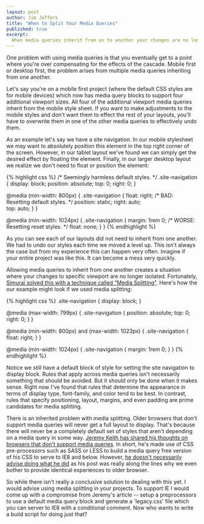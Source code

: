```yaml
---
layout: post
author: Jim Jeffers
title: "When to Split Your Media Queries"
published: true
excerpt:
  When media queries inherit from on to another your changes are no longer isolated and you ended up often consistently having to return to your CSS to reset styles you just wrote.
---
```


One problem with using media queries is that you eventually get to a point where you're over compensating for the effects of the cascade. Mobile first or desktop first, the problem arises from multiple media queries inheriting from one another. 

Let's say you're on a mobile first project (where the default CSS styles are for mobile devices) which now has media query blocks to support four additional viewport sizes. All four of the additional viewport media queries inherit from the mobile style sheet. If you want to make adjustments to the mobile styles and don't want them to effect the rest of your layouts, you'll have to overwrite them in one of the other media queries to effectively undo them.

As an example let's say we have a site navigation. In our mobile stylesheet we may want to absolutely position this element in the top right corner of the screen. However, in our tablet layout we've found we can simply get the desired effect by floating the element. Finally, in our larger desktop layout we realize we don't need to float or position the element:

{% highlight css %}
/* Seemingly harmless default styles. */
.site-navigation {
  display: block;
  position: absolute;
  top: 0;
  right: 0;
}

@media (min-width: 800px) {
  .site-navigation {
    float: right;
    /* BAD: Resetting default styles. */
    position: static;
    right: auto;		
    top: auto;
  }
}

@media (min-width: 1024px) {
  .site-navigation {
    margin: 1rem 0;
    /* WORSE: Resetting reset styles. */
    float: none;
  }
}
{% endhighlight %}

As you can see each of our layouts did not need to inherit from one another. We had to undo our styles each time we moved a level up. This isn't always the case but from my experience this can happen very often. Imagine if your entire project was like this. It can become a mess very quickly.

Allowing media queries to inherit from one another creates a situation where your changes to specific viewport are no longer isolated. Fortunately, [Simurai solved this with a technique called "Media Splitting"](http://simurai.com/post/30451824480/media-query-splitting). Here's how the our example might look if we used media splitting:

{% highlight css %}
.site-navigation {
  display: block;
}

@media (max-width: 799px) {
  .site-navigation {
    position: absolute;
    top: 0;
    right: 0;
  }
}

@media (min-width: 800px) and (max-width: 1023px) {
  .site-navigation {
    float: right;
  }
}

@media (min-width: 1024px) {
  .site-navigation {
    margin: 1rem 0;
  }
}
{% endhighlight %}

Notice we still have a default block of style for setting the site navigation to display block. Rules that apply across media queries isn't necessarily something that should be avoided. But it should only be done when it makes sense. Right now I've found that rules that determine the appearance in terms of display type, font-family, and color tend to be best. In contrast, rules that specify positioning, layout, margins, and even padding are prime candidates for media splitting.

There is an inherited problem with media splitting. Older browsers that don't support media queries will never get a full layout to display. That's because there will never be a completely default set of styles that aren't depending on a media query in some way. [Jeremy Keith has shared his thoughts on browsers that don't support media queries](http://adactio.com/journal/5964/). In short, he's made use of CSS pre-processors such as SASS or LESS to build a media query free version of his CSS to serve to IE8 and below. However, [he doesn't necessarily advise doing what he did](http://adactio.com/journal/5969/) as his post was really along the lines why we even bother to provide identical experiences to older browser.

So while there isn't really a conclusive solution to dealing with this yet. I would advise using media splitting in your projects. To support IE I would come up with a compromise from Jeremy's article -- setup a preprocessors to use a default media query block and generate a 'legacy.css' file which you can server to IE8 with a conditional comment. Now who wants to write a build script for doing just that?